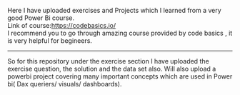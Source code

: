 Here I have uploaded exercises and Projects which I learned from a very good Power Bi course.
<br>
Link of course:https://codebasics.io/  <br>
I recommend you to go through amazing course provided by code basics , it is very helpful for begineers.

<hr>
So for this repository under the exercise section I have uploaded the exercise question, the solution and the data set also.
Will also upload a powerbi project covering many important concepts which are used in Power bi( Dax queriers/ visuals/ dashboards).
